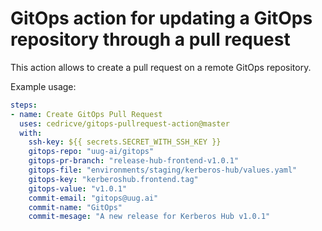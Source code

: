 # GitOps action for updating a GitOps repository through a pull request

This action allows to create a pull request on a remote GitOps repository. 

Example usage:

```yaml
steps:
- name: Create GitOps Pull Request
  uses: cedricve/gitops-pullrequest-action@master
  with:
    ssh-key: ${{ secrets.SECRET_WITH_SSH_KEY }}
    gitops-repo: "uug-ai/gitops"
    gitops-pr-branch: "release-hub-frontend-v1.0.1"
    gitops-file: "environments/staging/kerberos-hub/values.yaml"
    gitops-key: "kerberoshub.frontend.tag"
    gitops-value: "v1.0.1"
    commit-email: "gitops@uug.ai"
    commit-name: "GitOps"
    commit-mesage: "A new release for Kerberos Hub v1.0.1"
```
